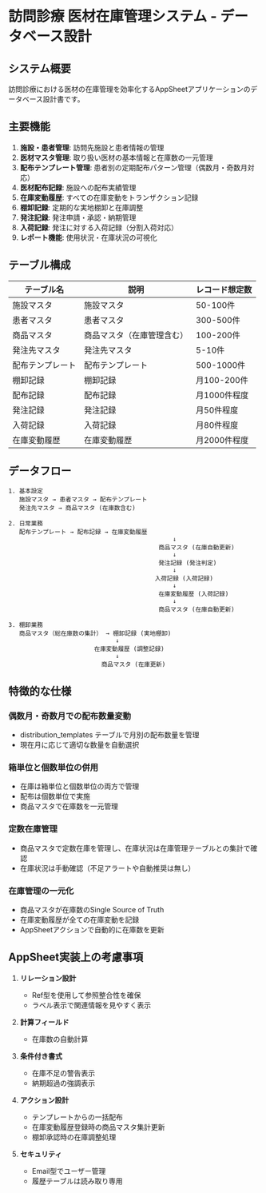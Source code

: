 # 訪問診療 医材在庫管理システム - データベース設計

## システム概要

訪問診療における医材の在庫管理を効率化するAppSheetアプリケーションのデータベース設計書です。

## 主要機能

1. **施設・患者管理**: 訪問先施設と患者情報の管理
2. **医材マスタ管理**: 取り扱い医材の基本情報と在庫数の一元管理
3. **配布テンプレート管理**: 患者別の定期配布パターン管理（偶数月・奇数月対応）
4. **医材配布記録**: 施設への配布実績管理
5. **在庫変動履歴**: すべての在庫変動をトランザクション記録
6. **棚卸記録**: 定期的な実地棚卸と在庫調整
7. **発注記録**: 発注申請・承認・納期管理
8. **入荷記録**: 発注に対する入荷記録（分割入荷対応）
9. **レポート機能**: 使用状況・在庫状況の可視化

## テーブル構成

| テーブル名 | 説明 | レコード想定数 |
|-----------|------|---------------|
| 施設マスタ | 施設マスタ | 50-100件 |
| 患者マスタ | 患者マスタ | 300-500件 |
| 商品マスタ | 商品マスタ（在庫管理含む） | 100-200件 |
| 発注先マスタ | 発注先マスタ | 5-10件 |
| 配布テンプレート | 配布テンプレート | 500-1000件 |
| 棚卸記録 | 棚卸記録 | 月100-200件 |
| 配布記録 | 配布記録 | 月1000件程度 |
| 発注記録 | 発注記録 | 月50件程度 |
| 入荷記録 | 入荷記録 | 月80件程度 |
| 在庫変動履歴 | 在庫変動履歴 | 月2000件程度 |

## データフロー

```
1. 基本設定
   施設マスタ → 患者マスタ → 配布テンプレート
   発注先マスタ → 商品マスタ (在庫数含む)

2. 日常業務
   配布テンプレート → 配布記録 → 在庫変動履歴
                                              ↓
                                          商品マスタ (在庫自動更新)
                                              ↓
                                          発注記録 (発注判定)
                                              ↓
                                         入荷記録 (入荷記録)
                                              ↓
                                          在庫変動履歴 (入荷記録)
                                              ↓
                                          商品マスタ (在庫自動更新)

3. 棚卸業務
   商品マスタ（総在庫数の集計） → 棚卸記録 (実地棚卸)
                              ↓
                        在庫変動履歴 (調整記録)
                              ↓
                          商品マスタ (在庫更新)
```

## 特徴的な仕様

### 偶数月・奇数月での配布数量変動
- distribution_templates テーブルで月別の配布数量を管理
- 現在月に応じて適切な数量を自動選択

### 箱単位と個数単位の併用
- 在庫は箱単位と個数単位の両方で管理
- 配布は個数単位で実施
- 商品マスタで在庫数を一元管理

### 定数在庫管理
- 商品マスタで定数在庫を管理し、在庫状況は在庫管理テーブルとの集計で確認
- 在庫状況は手動確認（不足アラートや自動推奨は無し）

### 在庫管理の一元化
- 商品マスタが在庫数のSingle Source of Truth
- 在庫変動履歴が全ての在庫変動を記録
- AppSheetアクションで自動的に在庫数を更新

## AppSheet実装上の考慮事項

1. **リレーション設計**
   - Ref型を使用して参照整合性を確保
   - ラベル表示で関連情報を見やすく表示

2. **計算フィールド**
   - 在庫数の自動計算

3. **条件付き書式**
   - 在庫不足の警告表示
   - 納期超過の強調表示

4. **アクション設計**
   - テンプレートからの一括配布
   - 在庫変動履歴登録時の商品マスタ集計更新
   - 棚卸承認時の在庫調整処理

5. **セキュリティ**
   - Email型でユーザー管理
   - 履歴テーブルは読み取り専用
